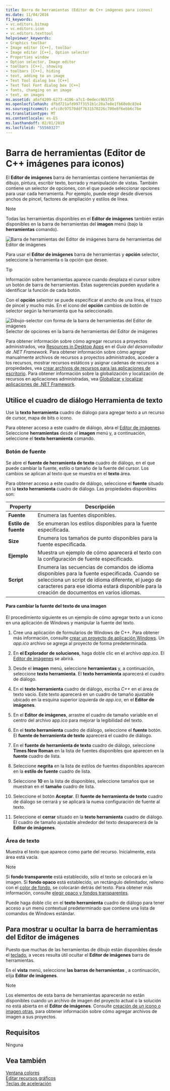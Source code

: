 ```yaml
---
title: Barra de herramientas (Editor de C++ imágenes para iconos)
ms.date: 11/04/2016
f1_keywords:
- vc.editors.bitmap
- vc.editors.icon
- vc.editors.texttool
helpviewer_keywords:
- Graphics toolbar
- Image editor [C++], toolbar
- Image editor [C++], Option selector
- Properties window
- Option selector, Image editor
- toolbars [C++], showing
- toolbars [C++], hiding
- text, adding to an image
- Text Tool dialog box [C++]
- Text Tool Font dialog box [C++]
- fonts, changing on an image
- text, on images
ms.assetid: a0af4209-6273-4106-a7c1-0edecc9b5755
ms.openlocfilehash: dfbd721afd997f3151b1c20a7e0e1fb60e0c83e4
ms.sourcegitcommit: efcc8c97570ddf7631570226c700e8f6ebb6c7be
ms.translationtype: MT
ms.contentlocale: es-ES
ms.lasthandoff: 02/01/2019
ms.locfileid: "55560327"
---
```

# <a name="toolbar-c-image-editor-for-icons"></a>Barra de herramientas (Editor de C++ imágenes para iconos)

El **Editor de imágenes** barra de herramientas contiene herramientas de dibujo, pintura, escribir texto, borrado y manipulación de vistas. También contiene un selector de opciones, con el que puede seleccionar opciones para usar cada herramienta. Por ejemplo, puede elegir desde diversos anchos de pincel, factores de ampliación y estilos de línea.

> [!NOTE]
> Todas las herramientas disponibles en el **Editor de imágenes** también están disponibles en la barra de herramientas del **imagen** menú (bajo la **herramientas** comando).

![Barra de herramientas del Editor de imágenes](../mfc/media/vcimageeditortoolbar.gif "vcImageEditorToolbar") barra de herramientas del Editor de imágenes

Para usar el **Editor de imágenes** barra de herramientas y **opción** selector, seleccione la herramienta o la opción que desee.

> [!TIP]
> Información sobre herramientas aparece cuando desplaza el cursor sobre un botón de barra de herramientas. Estas sugerencias pueden ayudarle a identificar la función de cada botón.

Con el **opción** selector se puede especificar el ancho de una línea, el trazo de pincel y mucho más. En el icono del **opción** cambios de botón de selector según la herramienta que ha seleccionado.

![Dibujo&#45;selector con forma de la barra de herramientas del Editor de imágenes](../mfc/media/vcimageeditortoolbaroptionselector.gif "vcImageEditorToolbarOptionSelector") Selector de opciones en la barra de herramientas del Editor de imágenes

Para obtener información sobre cómo agregar recursos a proyectos administrados, vea [Resources in Desktop Apps](/dotnet/framework/resources/index) en el *Guía del desarrollador de .NET Framework*. Para obtener información sobre cómo agregar manualmente archivos de recursos a proyectos administrados, acceder a los recursos, mostrar recursos estáticos y asignar cadenas de recursos a propiedades, vea [crear archivos de recursos para las aplicaciones de escritorio](/dotnet/framework/resources/creating-resource-files-for-desktop-apps). Para obtener información sobre la globalización y localización de recursos en aplicaciones administradas, vea [Globalizar y localizar aplicaciones de .NET Framework](/dotnet/standard/globalization-localization/index).

## <a name="use-the-text-tool-dialog-box"></a>Utilice el cuadro de diálogo Herramienta de texto

Use la **texto herramienta** cuadro de diálogo para agregar texto a un recurso de cursor, mapa de bits o icono.

Para obtener acceso a este cuadro de diálogo, abra el [Editor de imágenes](../windows/window-panes-image-editor-for-icons.md). Seleccione **herramientas** desde el **imagen** menú y, a continuación, seleccione el **texto herramienta** comando.

### <a name="font-button"></a>Botón de fuente

Se abre el **fuente de herramienta de texto** cuadro de diálogo, en el que puede cambiar la fuente, estilo o tamaño de la fuente del cursor. Los cambios se aplican al texto que se muestra en el **texto** área.

Para obtener acceso a este cuadro de diálogo, seleccione el **fuente** situado en la **texto herramienta** cuadro de diálogo. Las propiedades disponibles son:

|Property|Descripción|
|---|---|
|**Fuente**|Enumera las fuentes disponibles.|
|**Estilo de fuente**|Se enumeran los estilos disponibles para la fuente especificada.|
|**Size**|Enumera los tamaños de punto disponibles para la fuente especificada.|
|**Ejemplo**|Muestra un ejemplo de cómo aparecerá el texto con la configuración de fuente especificado.|
|**Script**|Enumera las secuencias de comandos de idioma disponibles para la fuente especificada. Cuando se selecciona un script de idioma diferente, el juego de caracteres para ese idioma estará disponible para la creación de documentos en varios idiomas.|

#### <a name="to-change-the-font-of-text-on-an-image"></a>Para cambiar la fuente del texto de una imagen

El procedimiento siguiente es un ejemplo de cómo agregar texto a un icono en una aplicación de Windows y manipular la fuente del texto.

1. Cree una aplicación de formularios de Windows de C++. Para obtener más información, consulte [crear un proyecto de aplicación Windows](/previous-versions/visualstudio/visual-studio-2010/42wc9kk5). Un *app.ico* archivo se agrega al proyecto de forma predeterminada.

1. En **el Explorador de soluciones**, haga doble clic en el archivo *app.ico*. El [Editor de imágenes](../windows/image-editor-for-icons.md) se abrirá.

1. Desde el **imagen** menú, seleccione **herramientas** y, a continuación, seleccione **texto herramienta**. El **texto herramienta** aparecerá el cuadro de diálogo.

1. En el **texto herramienta** cuadro de diálogo, escriba *C++* en el área de texto vacío. Este texto aparecerá en un cuadro de tamaño ajustable ubicado en la esquina superior izquierda de *app.ico*, en el **Editor de imágenes**.

1. En el **Editor de imágenes**, arrastre el cuadro de tamaño variable en el centro del archivo app.ico para mejorar la legibilidad del texto.

1. En el **texto herramienta** cuadro de diálogo, seleccione el **fuente** botón. El **fuente de herramienta de texto** aparecerá el cuadro de diálogo.

1. En el **fuente de herramienta de texto** cuadro de diálogo, seleccione **Times New Roman** en la lista de fuentes disponibles que aparecen en la **fuente** cuadro de lista.

1. Seleccione **negrita** en la lista de estilos de fuentes disponibles aparecen en la **estilo de fuente** cuadro de lista.

1. Seleccione **10** en la lista de disponibles, seleccione tamaños que se muestran en el **tamaño** cuadro de lista.

1. Seleccione el botón **Aceptar**. El **fuente de herramienta de texto** cuadro de diálogo se cerrará y se aplicará la nueva configuración de fuente al texto.

1. Seleccione el **cerrar** situado en la **texto herramienta** cuadro de diálogo. El cuadro de tamaño ajustable alrededor del texto desaparecerá de la **Editor de imágenes**.

### <a name="text-area"></a>Área de texto

Muestra el texto que aparece como parte del recurso. Inicialmente, esta área está vacía.

> [!NOTE]
> Si **fondo transparente** está establecido, sólo el texto se colocará en la imagen. Si **fondo opaco** está establecido, un rectángulo delimitador, relleno con el [color de fondo](../windows/selecting-foreground-or-background-colors-image-editor-for-icons.md), se colocarán detrás del texto. Para obtener más información, consulte [elegir opaco y fondos transparentes](../windows/choosing-a-transparent-or-opaque-background-image-editor-for-icons.md).

Puede haga doble clic en el **texto herramienta** cuadro de diálogo para tener acceso a un menú contextual predeterminado que contiene una lista de comandos de Windows estándar.

## <a name="to-display-or-hide-the-image-editor-toolbar"></a>Para mostrar u ocultar la barra de herramientas del Editor de imágenes

Puesto que muchas de las herramientas de dibujo están disponibles desde el [teclado](../windows/accelerator-keys-image-editor-for-icons.md), a veces resulta útil ocultar el **Editor de imágenes** barra de herramientas.

En el **vista** menú, seleccione **las barras de herramientas** , a continuación, elija **Editor de imágenes**.

   > [!NOTE]
   > Los elementos de esta barra de herramientas aparecerán no están disponibles cuando un archivo de imagen del proyecto actual o la solución no está abierta en el **Editor de imágenes**. Consulte [creación de un icono o imagen otras](../windows/creating-an-icon-or-other-image-image-editor-for-icons.md), para obtener información sobre cómo agregar archivos de imagen a sus proyectos.

## <a name="requirements"></a>Requisitos

Ninguna

## <a name="see-also"></a>Vea también

[Ventana colores](../windows/colors-window-image-editor-for-icons.md)<br/>
[Editar recursos gráficos](../windows/editing-graphical-resources-image-editor-for-icons.md)<br/>
[Teclas de aceleración](../windows/accelerator-keys-image-editor-for-icons.md)<br/>
